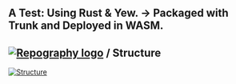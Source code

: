 ## A Test: Using Rust & Yew. -> Packaged with Trunk and Deployed in WASM.

## [![Repography logo](https://images.repography.com/logo.svg)](https://repography.com) / Structure
[![Structure](https://images.repography.com/36794505/Yumshot/yum-yr/structure/506HBc-6xQQk135PbVfvu48iUZGtKNWyLXw9antIK4E/bJ0iCm0eD0FqIC28MAC_APvGDhLsJitO8NGy5j1ICz8_table.svg)](https://github.com/Yumshot/yum-yr)

